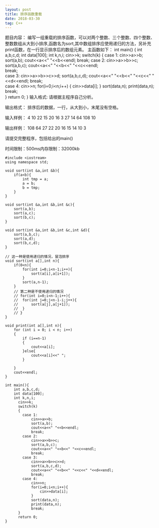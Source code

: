 ```yaml
---
layout: post
title: 排序函数重载
date: 2018-03-30 
tag: C++
---
```


题目内容：
编写一组重载的排序函数，可以对两个整数、三个整数、四个整数、整数数组从大到小排序,函数名为sort,其中数组排序应使用递归的方法，另补充print函数，在一行显示排序后的数组元素。
主函数如下：
int main()
{
int a,b,c,d;
int data[100];
int k,n,i;
  cin>>k;
  switch(k)
  {
    case 1:
        cin>>a>>b;
        sort(a,b);
        cout<<a<<" "<<b<<endl;
        break;
    case 2:
        cin>>a>>b>>c;
        sort(a,b,c);
        cout<<a<<" "<<b<<" "<<c<<endl;          
        break;      
    case 3:
        cin>>a>>b>>c>>d;
        sort(a,b,c,d);
        cout<<a<<" "<<b<<" "<<c<<" "<<d<<endl;
        break;  
    case 4:
        cin>>n;
        for(i=0;i<n;i++)
           {
            cin>>data[i];
        } 
        sort(data,n);
        print(data,n);
        break;      
  }
  return 0;
}
输入格式:
请根据主程序自己分析。
 
输出格式：
排序后的数据，一行，从大到小，末尾没有空格。
 
输入样例：
4
10
22 15 20 16 3 27 14 64 108 10
 
输出样例：
108 64 27 22 20 16 15 14 10 3
 
请提交完整程序，包括给出的main()

时间限制：500ms内存限制：32000kb
```
#include <iostream>
using namespace std;

void sort(int &a,int &b){
	if(a<b){
		int tmp = a;
		a = b;
		b = tmp;
	}
}

void sort(int &a,int &b,int &c){
	sort(a,b);
	sort(a,c);
	sort(b,c);
}

void sort(int &a,int &b,int &c,int &d){
	sort(a,b,c);
	sort(a,d);
	sort(b,c,d);
}

// 这一种是使用递归的情况，冒泡排序
void sort(int a[],int n){
	if(0<n){
		for(int i=0;i<n-1;i++){
			sort(a[i],a[i+1]);
		}
		sort(a,n-1);
	}
	// 第二种是不使用递归的情况
	// for(int i=0;i<n-1;i++){
	// 	for(int j=0;j<n-1-i;j++){
	// 		sort(a[j],a[j+1]);
	// 	}
	// }
}

void print(int a[],int n){
	for (int i = 0; i < n; i++)
	{
		if (i==n-1)
		{
			cout<<a[i];
		}else{
			cout<<a[i]<<" ";
		}
		
	}
	cout<<endl;
}

int main(){
	int a,b,c,d;
	int data[100];
	int k,n,i;
	  cin>>k;
	  switch(k)
	  {
	    case 1:
	        cin>>a>>b;
	        sort(a,b);
	        cout<<a<<" "<<b<<endl;
	        break;
	    case 2:
	        cin>>a>>b>>c;
	        sort(a,b,c);
	        cout<<a<<" "<<b<<" "<<c<<endl;          
	        break;      
	    case 3:
	        cin>>a>>b>>c>>d;
	        sort(a,b,c,d);
	        cout<<a<<" "<<b<<" "<<c<<" "<<d<<endl;
	        break;  
	    case 4:
	        cin>>n;
	        for(i=0;i<n;i++){
	            cin>>data[i];
	        } 
	        sort(data,n);
	        print(data,n);
	        break;      
	  }
	  return 0;
}
```